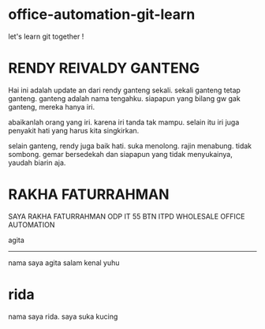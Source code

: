 # office-automation-git-learn

let's learn git together !

RENDY REIVALDY GANTENG
==============================

Hai ini adalah update an dari rendy ganteng sekali. sekali ganteng tetap ganteng. ganteng adalah nama tengahku. siapapun yang bilang gw gak ganteng, mereka hanya iri. 

abaikanlah orang yang iri. karena iri tanda tak mampu. selain itu iri juga penyakit hati yang harus kita singkirkan.

selain ganteng, rendy juga baik hati. suka menolong. rajin menabung. tidak sombong. gemar bersedekah dan siapapun yang tidak menyukainya, yaudah biarin aja.

RAKHA FATURRAHMAN
==================
SAYA RAKHA FATURRAHMAN
ODP IT 55 BTN
ITPD WHOLESALE OFFICE AUTOMATION

agita 
_______
nama saya agita salam kenal yuhu

rida
==================================================================================================================================
nama saya rida. saya suka kucing
